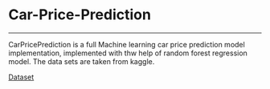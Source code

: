 <h1>Car-Price-Prediction</h1>
<hr>
CarPricePrediction is a full Machine learning car price prediction model implementation, implemented with thw help of random forest regression model.
The data sets are taken from kaggle.


[Dataset](https://www.kaggle.com/nehalbirla/vehicle-dataset-from-cardekho?select=car+data.csv%5D%28here%29)
